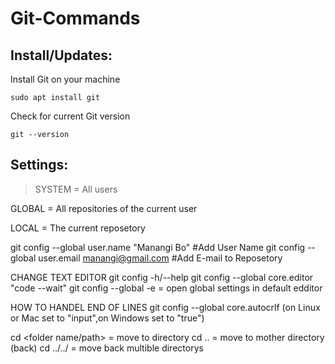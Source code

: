 # Git-Commands
 
## Install/Updates:

 Install Git on your machine 
 ```
 sudo apt install git
 ```
 Check for current Git version
 ```
 git --version
 ```
 
## Settings:
 > SYSTEM = All users
 

 GLOBAL = All repositories of the current user
 
 
 LOCAL = The current reposetory
 
 git config --global user.name "Manangi Bo" #Add User Name
 git config --global user.email manangi@gmail.com #Add E-mail to Reposetory
 
 CHANGE TEXT EDITOR
 git config -h/--help
 git config --global core.editor "code --wait"
 git config --global -e = open global settings in default edditor
 
 HOW TO HANDEL END OF LINES
 git config --global core.autocrlf (on Linux or Mac set to "input",on Windows set to "true")
 
 
 cd <folder name/path> = move to directory
 cd .. = move to mother directory (back)
 cd ../../ = move back multible directorys
 
